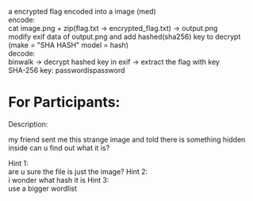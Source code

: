 a encrypted flag encoded into a image (med)                                                                                                                
encode:                                                                                                                
cat image.png + zip(flag.txt -> encrypted_flag.txt) -> output.png                                                                                                                
modify exif data of output.png and add hashed(sha256) key to decrypt    (make = "SHA HASH" model = hash)                                                                                                            
decode:                                                                                                                                                                                                                    
binwalk -> decrypt hashed key in exif -> extract the flag with key                                                                                                               
SHA-256 key: passwordispassword                                                                                                                


# For Participants:

Description:

my friend sent me this strange image and told there is something hidden inside can u find out what it is?

Hint 1:                                                                                                                                                                     
are u sure the file is just the image?
Hint 2:                                                                                                                                                                     
i wonder what hash it is
Hint 3:                                                                                                                                                                    
use a bigger wordlist
